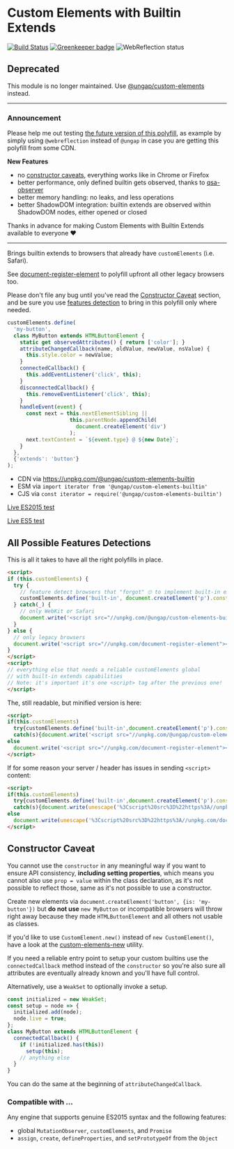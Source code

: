 # Custom Elements with Builtin Extends

[![Build Status](https://travis-ci.com/ungap/custom-elements-builtin.svg?branch=master)](https://travis-ci.com/ungap/custom-elements-builtin) [![Greenkeeper badge](https://badges.greenkeeper.io/ungap/custom-elements-builtin.svg)](https://greenkeeper.io/) ![WebReflection status](https://offline.report/status/webreflection.svg)

## Deprecated

This module is no longer maintained. Use [@ungap/custom-elements](https://www.npmjs.com/package/@ungap/custom-elements) instead.

- - -

### Announcement

Please help me out testing [the future version of this polyfill](https://github.com/WebReflection/custom-elements-builtin#readme), as example by simply using `@webreflection` instead of `@ungap` in case you are getting this polyfill from some CDN.

**New Features**

  * no [constructor caveats](https://github.com/ungap/custom-elements-builtin#constructor-caveat), everything works like in Chrome or Firefox
  * better performance, only defined builtin gets observed, thanks to [qsa-observer](https://github.com/WebReflection/qsa-observer#readme)
  * better memory handling: no leaks, and less operations
  * better ShadowDOM integration: builtin extends are observed within ShadowDOM nodes, either opened or closed

Thanks in advance for making Custom Elements with Builtin Extends available to everyone ♥

- - -

Brings builtin extends to browsers that already have `customElements` (i.e. Safari).

See [document-register-element](https://github.com/WebReflection/document-register-element) to polyfill upfront all other legacy browsers too.

Please don't file any bug until you've read the [Constructor Caveat](https://github.com/ungap/custom-elements-builtin#constructor-caveat) section, and be sure you use [features detection](https://github.com/ungap/custom-elements-builtin#all-possible-features-detections) to bring in this polyfill only where needed.

```js
customElements.define(
  'my-button',
  class MyButton extends HTMLButtonElement {
    static get observedAttributes() { return ['color']; }
    attributeChangedCallback(name, oldValue, newValue, nsValue) {
      this.style.color = newValue;
    }
    connectedCallback() {
      this.addEventListener('click', this);
    }
    disconnectedCallback() {
      this.removeEventListener('click', this);
    }
    handleEvent(event) {
      const next = this.nextElementSibling ||
                    this.parentNode.appendChild(
                      document.createElement('div')
                    );
      next.textContent = `${event.type} @ ${new Date}`;
    }
  },
  {'extends': 'button'}
);
```

  * CDN via https://unpkg.com/@ungap/custom-elements-builtin
  * ESM via `import iterator from '@ungap/custom-elements-builtin'`
  * CJS via `const iterator = require('@ungap/custom-elements-builtin')`

[Live ES2015 test](https://ungap.github.io/custom-elements-builtin/test/)

[Live ES5 test](https://ungap.github.io/custom-elements-builtin/test/es5/)


## All Possible Features Detections

This is all it takes to have all the right polyfills in place.

```html
<script>
if (this.customElements) {
  try {
    // feature detect browsers that "forgot" 🙄 to implement built-in extends
    customElements.define('built-in', document.createElement('p').constructor, {'extends':'p'});
  } catch(_) {
    // only WebKit or Safari
    document.write('<script src="//unpkg.com/@ungap/custom-elements-builtin"><\x2fscript>');
  }
} else {
  // only legacy browsers
  document.write('<script src="//unpkg.com/document-register-element"><\x2fscript>');
}
</script>
<script>
// everything else that needs a reliable customElements global
// with built-in extends capabilities
// Note: it's important it's one <script> tag after the previous one!
</script>
```

The, still readable, but minified version is here:

```html
<script>
if(this.customElements)
  try{customElements.define('built-in',document.createElement('p').constructor,{'extends':'p'})}
  catch(s){document.write('<script src="//unpkg.com/@ungap/custom-elements-builtin"><\x2fscript>')}
else
  document.write('<script src="//unpkg.com/document-register-element"><\x2fscript>');
</script>
```

If for some reason your server / header has issues in sending `<script>` content:

```html
<script>
if(this.customElements)
  try{customElements.define('built-in',document.createElement('p').constructor,{'extends':'p'})}
  catch(s){document.write(unescape('%3Cscript%20src%3D%22https%3A//unpkg.com/@ungap/custom-elements-builtin%22%3E%3C/script%3E'))}
else
  document.write(unescape('%3Cscript%20src%3D%22https%3A//unpkg.com/document-register-element%22%3E%3C/script%3E'));
</script>
```


## Constructor Caveat

You cannot use the `constructor` in any meaningful way if you want to ensure API consistency, **including setting properties**, which means you cannot also use `prop = value` within the class declaration, as it's not possible to reflect those, same as it's not possible to use a constructor.

Create new elements via `document.createElement('button', {is: 'my-button'})` but **do not use** `new MyButton` or incompatible browsers will throw right away because they made `HTMLButtonElement` and all others not usable as classes.

If you'd like to use `CustomElement.new()` instead of `new CustomElement()`, have a look at the [custom-elements-new](https://github.com/ungap/custom-elements-new#readme) utility.

If you need a reliable entry point to setup your custom builtins use the `connectedCallback` method instead of the `constructor` so you're also sure all attributes are eventually already known and you'll have full control.

Alternatively, use a `WeakSet` to optionally invoke a setup.

```js
const initialized = new WeakSet;
const setup = node => {
  initialized.add(node);
  node.live = true;
};
class MyButton extends HTMLButtonElement {
  connectedCallback() {
    if (!initialized.has(this))
      setup(this);
    // anything else
  }
}
```

You can do the same at the beginning of `attributeChangedCallback`.

### Compatible with ...

Any engine that supports genuine ES2015 syntax and the following features:

  * global `MutationObserver`, `customElements`, and `Promise`
  * `assign`, `create`, `defineProperties`, and `setPrototypeOf` from the `Object`
